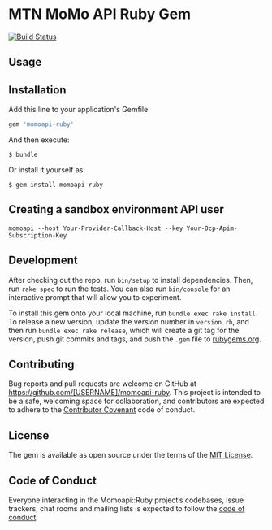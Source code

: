 # MTN MoMo API Ruby Gem

[![Build Status](https://travis-ci.com/sparkplug/momoapi-ruby.svg?branch=master)](https://travis-ci.com/sparkplug/momoapi-ruby)


## Usage

## Installation

Add this line to your application's Gemfile:

```ruby
gem 'momoapi-ruby'
```

And then execute:

    $ bundle

Or install it yourself as:

    $ gem install momoapi-ruby


## Creating a sandbox environment API user

```
momoapi --host Your-Provider-Callback-Host --key Your-Ocp-Apim-Subscription-Key
```

## Development

After checking out the repo, run `bin/setup` to install dependencies. Then, run `rake spec` to run the tests. You can also run `bin/console` for an interactive prompt that will allow you to experiment.

To install this gem onto your local machine, run `bundle exec rake install`. To release a new version, update the version number in `version.rb`, and then run `bundle exec rake release`, which will create a git tag for the version, push git commits and tags, and push the `.gem` file to [rubygems.org](https://rubygems.org).

## Contributing

Bug reports and pull requests are welcome on GitHub at https://github.com/[USERNAME]/momoapi-ruby. This project is intended to be a safe, welcoming space for collaboration, and contributors are expected to adhere to the [Contributor Covenant](http://contributor-covenant.org) code of conduct.

## License

The gem is available as open source under the terms of the [MIT License](https://opensource.org/licenses/MIT).

## Code of Conduct

Everyone interacting in the Momoapi::Ruby project’s codebases, issue trackers, chat rooms and mailing lists is expected to follow the [code of conduct](https://github.com/sparkplug/momoapi-ruby/blob/add-cli-tool/CODE_OF_CONDUCT.md).
